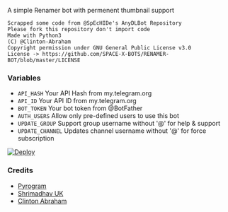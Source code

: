 A simple Renamer bot with permenent thumbnail support

```
Scrapped some code from @SpEcHIDe's AnyDLBot Repository
Please fork this repository don't import code
Made with Python3
(C) @Clinton-Abraham
Copyright permission under GNU General Public License v3.0
License -> https://github.com/SPACE-X-BOTS/RENAMER-BOT/blob/master/LICENSE
```

### Variables

* `API_HASH` Your API Hash from my.telegram.org
* `API_ID` Your API ID from my.telegram.org
* `BOT_TOKEN` Your bot token from @BotFather
* `AUTH_USERS` Allow only pre-defined users to use this bot
* `UPDATE_GROUP` Support group username without '@' for help & support
* `UPDATE_CHANNEL` Updates channel username without '@' for force subscription

[![Deploy](https://www.herokucdn.com/deploy/button.svg)](https://www.heroku.com/deploy?template=https://github.com/SPACE-X-BOTS/RENAME-BOT)

### Credits

* [Pyrogram](https://github.com/pyrogram/pyrogram)
* [Shrimadhav UK](https://github.com/SpEcHIDe)
* [Clinton Abraham](https://github.com/Clinton-Abraham)

